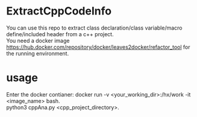 # ExtractCppCodeInfo

You can use this repo to extract class declaration/class variable/macro define/included header from a c++ project.  
You need a docker image https://hub.docker.com/repository/docker/leaves2docker/refactor_tool for the running environment.  
   
# usage    
Enter the docker contianer: docker run -v <your_working_dir>:/hx/work -it <image_name> bash.  
python3 cppAna.py <cpp_project_directory>.  
